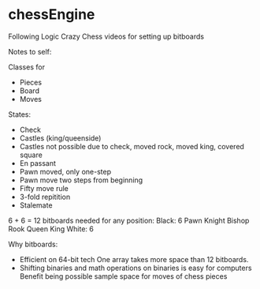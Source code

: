 # chessEngine
Following Logic Crazy Chess videos for setting up bitboards

Notes to self:

Classes for
- Pieces
- Board
- Moves


States:
- Check
- Castles (king/queenside)
- Castles not possible due to check, moved rock, moved king, covered square
- En passant
- Pawn moved, only one-step
- Pawn move two steps from beginning
- Fifty move rule
- 3-fold repitition
- Stalemate

6 + 6 = 12 bitboards needed for any position:
Black: 6
    Pawn
    Knight
    Bishop
    Rook
    Queen
    King
White: 6

Why bitboards:
- Efficient on 64-bit tech
    One array takes more space than 12 bitboards.
- Shifting binaries and math operations on binaries is easy for computers 
    Benefit being possible sample space for moves of chess pieces
